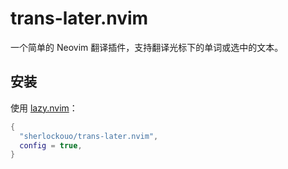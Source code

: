 # trans-later.nvim

一个简单的 Neovim 翻译插件，支持翻译光标下的单词或选中的文本。

## 安装

使用 [lazy.nvim](https://github.com/folke/lazy.nvim)：

```lua
{
  "sherlockouo/trans-later.nvim",
  config = true,
}
```
